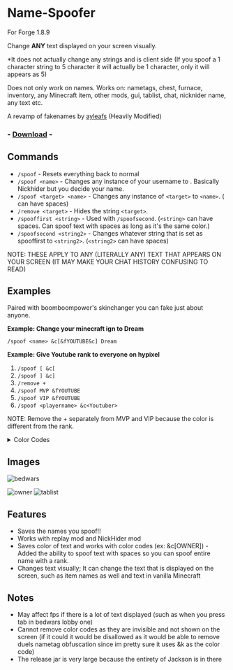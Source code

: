 # Name-Spoofer

For Forge 1.8.9

Change **ANY** text displayed on your screen visually. 

*It does not actually change any strings and is client side (If you spoof a 1 character string to 5 character it will actually be 1 character, only it will appears as 5)



Does not only work on names. Works on: nametags, chest, furnace, inventory, any Minecraft item, other mods, gui, tablist, chat, nicknider name, any text etc.


A revamp of fakenames by [ayleafs](https://github.com/ayleafs/fake-names) (Heavily Modified)

### - [Download](https://github.com/TheExploration/Name-Spoofer/releases/download/1.4/name-spoofer-1.4.jar) -


## Commands

- `/spoof` - Resets everything back to normal
- `/spoof <name>` - Changes any instance of your username to <name>. Basically Nickhider but you decide your name.
- `/spoof <target> <name>` - Changes any instance of `<target>` to `<name>`. (<name> can have spaces)
- `/remove <target>` - Hides the string `<target>`.
- `/spooffirst <string>` - Used with `/spoofsecond`. (`<string>` can have spaces. Can spoof text with spaces as long as it's the same color.)
- `/spoofsecond <string2>` - Changes whatever string that is set as spooffirst to `<string2>`. (`<string2>` can have spaces)

NOTE: THESE APPLY TO ANY (LITERALLY ANY) TEXT THAT APPEARS ON YOUR SCREEN (IT MAY MAKE YOUR CHAT HISTORY CONFUSING TO READ)

## Examples
 Paired with boomboompower's skinchanger you can fake just about anyone.
  
**Example: Change your minecraft ign to Dream** 

`/spoof <name> &c[&fYOUTUBE&c] Dream`

**Example: Give Youtube rank to everyone on hypixel**
1. `/spoof [ &c[`
2. `/spoof ] &c]`
3. `/remove +`
4. `/spoof MVP &fYOUTUBE`
5. `/spoof VIP &fYOUTUBE`
6. `/spoof <playername> &c<Youtuber>`

 NOTE: Remove the + separately from MVP and VIP because the color is different from the rank.


<details>
  <summary>Color Codes</summary>
 
  ![color codes](https://github.com/TheExploration/Name-Spoofer/blob/main/demo/colorcodes.PNG)
 
  ![color codes](https://github.com/TheExploration/Name-Spoofer/blob/main/demo/othercolor%20codes.PNG)
</details>


## Images
![bedwars](https://github.com/TheExploration/Name-Spoofer/blob/main/demo/bedwar.png)

![owner](https://github.com/TheExploration/Name-Spoofer/blob/main/demo/bridgeowner.png)
![tablist](https://github.com/TheExploration/Name-Spoofer/blob/main/demo/tablistspoof.png)

## Features
- Saves the names you spoof!!
- Works with replay mod and NickHider mod
- Saves color of text and works with color codes (ex: &c[OWNER])
-Added the ability to spoof text with spaces so you can spoof entire name with a rank.
- Changes text visually; It can change the text that is displayed on the screen, such as item names as well and text in vanilla Minecraft

## Notes
- May affect fps if there is a lot of text displayed (such as when you press tab in bedwars lobby one)
- Cannot remove color codes as they are invisible and not shown on the screen (if it could it would be disallowed as it would be able to remove duels nametag obfuscation since im pretty sure it uses &k as the color code)
- The release jar is very large because the entirety of Jackson is in there
